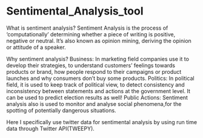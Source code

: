 # Sentimental_Analysis_tool

What is sentiment analysis? 
Sentiment Analysis is the process of ‘computationally’ determining whether a piece of writing is positive,
negative or neutral. It’s also known as opinion mining, deriving the opinion or attitude of a speaker.

Why sentiment analysis?
Business: In marketing field companies use it to develop their strategies, to understand customers’ feelings towards
products or brand, how people respond to their campaigns or product launches and why consumers don’t buy some products.
Politics: In political field, it is used to keep track of political view, to detect consistency and inconsistency
between statements and actions at the government level. It can be used to predict election results as well! 
Public Actions: Sentiment analysis also is used to monitor and analyse social phenomena,for the spotting of potentially
dangerous situations.

Here I specifically use twitter data for sentimental analysis by using run time data through Twitter API(TWEEPY).
